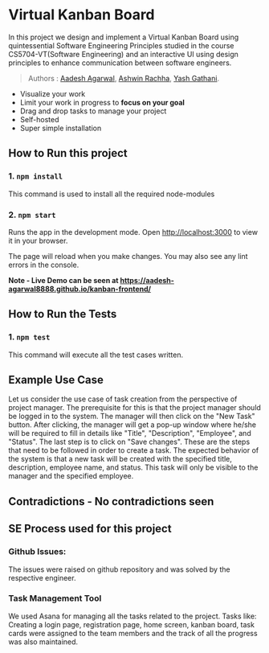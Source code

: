 # Virtual Kanban Board

In this project we design and implement a Virtual Kanban Board using quintessential Software Engineering Principles studied in the course CS5704-VT(Software Engineering) and an interactive UI using design principles to enhance communication between software engineers. 

> Authors : [Aadesh Agarwal](https://github.com/aadesh-agarwal8888/), [Ashwin Rachha](https://github.com/AshwinRachha), [Yash Gathani](https://Github.com/Yash2499).

- Visualize your work
- Limit your work in progress to **focus on your goal**
- Drag and drop tasks to manage your project
- Self-hosted
- Super simple installation

## How to Run this project

### 1. `npm install`

This command is used to install all the required node-modules

### 2. `npm start`

Runs the app in the development mode.
Open [http://localhost:3000](http://localhost:3000/) to view it in your browser.

The page will reload when you make changes.
You may also see any lint errors in the console.

**Note - Live Demo can be seen at https://aadesh-agarwal8888.github.io/kanban-frontend/**

## How to Run the Tests

### 1. `npm test`

This command will execute all the test cases written.

## Example Use Case

Let us consider the use case of task creation from the perspective of project manager. The prerequisite for this is that the project manager should be logged in to the system. The manager will then click on the "New Task" button. After clicking, the manager will get a pop-up window where he/she will be required to fill in details like "Title", "Description", "Employee", and "Status". The last step is to click on "Save changes".
These are the steps that need to be followed in order to create a task.
The expected behavior of the system is that a new task will be created with the specified title, description, employee name, and status. This task will only be visible to the manager and the specified employee.

## Contradictions - No contradictions seen

## SE Process used for this project

### Github Issues:

The issues were raised on github repository and was solved by the respective engineer.

### Task Management Tool

We used Asana for managing all the tasks related to the project.
Tasks like: Creating a login page, registration page, home screen, kanban board, task cards were assigned to the team members and the track of all the progress was also maintained.